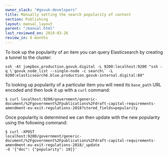 ```yaml
---
owner_slack: "#govuk-developers"
title: Manually setting the search popularity of content
section: Publishing
layout: manual_layout
parent: "/manual.html"
last_reviewed_on: 2019-03-26
review_in: 6 months
---
```


To look up the popularity of an item you can query Elasticsearch by creating a
tunnel to the cluster:

```
ssh -At jumpbox.production.govuk.digital -L 9200:localhost:9200 "ssh -q \`govuk_node_list --single-node -c search\` -L 9200:elasticsearch6.blue.production.govuk-internal.digital:80"
```

To looking up popularity of a particular item you will need its `base_path` URL
encoded and then look it up with a `curl` command:

```shell
$ curl localhost:9200/government/generic-document/%2Fgovernment%2Fpublications%2Fdraft-capital-requirements-amendment-eu-exit-regulations-2018?stored_fields=popularity
```

Once popularity is determined we can then update with the new popularity using
the following command:

```shell
$ curl -XPOST
localhost:9200/government/generic-document/%2Fgovernment%2Fpublications%2Fdraft-capital-requirements-amendment-eu-exit-regulations-2018/_update
-d '{"doc": {"popularity": 10}}'
```
